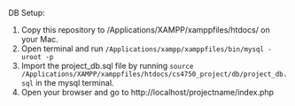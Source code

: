 DB Setup:
1. Copy this repository to /Applications/XAMPP/xamppfiles/htdocs/ on your Mac.
2. Open terminal and run `/Applications/xampp/xamppfiles/bin/mysql -uroot -p` 
3. Import the project_db.sql file by running `source /Applications/XAMPP/xamppfiles/htdocs/cs4750_project/db/project_db.sql` in the mysql terminal.
4. Open your browser and go to http://localhost/projectname/index.php